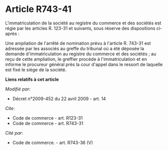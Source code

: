 # Article R743-41

L'immatriculation de la société au registre du commerce et des sociétés est régie par les articles R. 123-31 et suivants,
sous réserve des dispositions ci-après : 

Une ampliation de l'arrêté de nomination prévu à l'article R. 743-31 est adressée par les associés au greffe du tribunal où a
été déposée la demande d'immatriculation au registre du commerce et des sociétés ; au reçu de cette ampliation, le greffier
procède à l'immatriculation et en informe le procureur général près la cour d'appel dans le ressort de laquelle est fixé le
siège de la société.

**Liens relatifs à cet article**

_Modifié par_:

  - Décret n°2009-452 du 22 avril 2009 - art. 14

_Cite_:

  - Code de commerce - art. R123-31
  - Code de commerce - art. R743-31

_Cité par_:

  - Code de commerce. - art. R743-36 (V)
